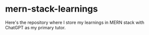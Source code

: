 # mern-stack-learnings
Here's the repository where I store my learnings in MERN stack with ChatGPT as my primary tutor.
